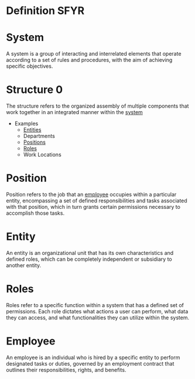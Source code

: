 # Definition SFYR

# System

A system is a group of interacting and interrelated elements that operate according to a set of rules and procedures, with the aim of achieving specific objectives.

# Structure 0

The structure refers to the organized assembly of multiple components that work together in an integrated manner within the [system ](https://github.com/M0Ghali/MarkdownSfyr?tab=readme-ov-file#system)

- Examples
  - [Entities](https://github.com/M0Ghali/MarkdownSfyr?tab=readme-ov-file#entity)
  - Departments
  - [Positions](https://github.com/M0Ghali/MarkdownSfyr?tab=readme-ov-file#position)
  - [Roles](https://github.com/M0Ghali/MarkdownSfyr?tab=readme-ov-file#roles)
  - Work Locations

# Position

Position refers to the job that an [employee](https://github.com/M0Ghali/MarkdownSfyr?tab=readme-ov-file#employee) occupies within a particular entity, encompassing a set of defined responsibilities and tasks associated with that position, which in turn grants certain permissions necessary to accomplish those tasks.

# Entity

An entity is an organizational unit that has its own characteristics and defined roles, which can be completely independent or subsidiary to another entity.

# Roles

Roles refer to a specific function within a system that has a defined set of permissions. Each role dictates what actions a user can perform, what data they can access, and what functionalities they can utilize within the system.

# Employee

An employee is an individual who is hired by a specific entity to perform designated tasks or duties, governed by an employment contract that outlines their responsibilities, rights, and benefits.
